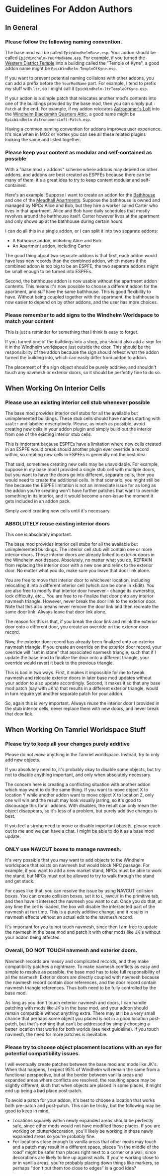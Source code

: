 # Guidelines For Addon Authors

## In General

### Please follow the following naming convention.

The base mod will be called `EpicWindhelmBase.esp`. Your addon should be called `EpicWindhelm-YourModName.esp`. For example, if you turned the [Western District Temple](/windhelm/interiors/western/temple.md) into a building called the "Temple of Kyne", a good addon name might be `EpicWindhelm-TempleOfKyne.esp`.

If you want to prevent potential naming collisions with other addons, you can add a prefix before the `YourModName` part. For example, I tend to prefix my stuff with `ltr`, so I might call it `EpicWindhelm-ltrTempleOfKyne.esp`.

If your addon is a simple patch that relocates another mod's contents into one of the buildings provided by the base mod, then you can simply put `-Patch` at the end. For example, if my addon relocates [Astronomer's Loft](https://www.nexusmods.com/skyrimspecialedition/mods/38059) into the [Windhelm Blacksmith Quarters Attic](/windhelm/interiors/vanilla/blacksmithattic.md), a good name might be `EpicWindhelm-AstronomersLoft-Patch.esp`.

Having a common naming convention for addons improves user experience. It's nice when in MO2 or Vortex you can see all these related plugins looking the same and listed together.

### Please keep your content as modular and self-contained as possible

With a "base mod + addons" scheme where addons may depend on other addons, and addons are best created as ESPFEs because there can be many of them, it's a great idea to try to keep content modular and self-contained.

Here's an example. Suppose I want to create an addon for the [Bathhouse](/windhelm/interiors/western/bathhouse.md) and one of the [Meadhall Apartments](/windhelm/interiors/western/apartments.md). Suppose the bathhouse is owned and managed by NPCs Alice and Bob, but they hire a worker called Carter who lives in that apartment. Alice and Bob have daily schedules that mostly revolves around the bathhouse itself. Carter however lives at the apartment and only shows up at the bathhouse during certain hours.

I can do all this in a single addon, or I can split it into two separate addons:

 - A Bathouse addon, including Alice and Bob
 - An Apartment addon, including Carter

The good thing about two separate addons is that first, each addon would have less new records than the combined addon, which means if the combined addon is too big to be an ESPFE, the two separate addons might be small enough to be turned into ESPFEs.

Second, the bathhouse addon is now usable without the apartment addon contents. This means it's now possible to choose a different addon for the apartment, and _still_ have the same bathhouse. This is good flexibility to have. Without being coupled together with the apartment, the bathhouse is now easier to depend on by other addons, and the user has more choices.

### Please remember to add signs to the Windhelm Worldspace to match your content

This is just a reminder for something that I think is easy to forget.

If you turned one of the buildings into a shop, you should also add a sign for it in the Windhelm worldspace just outside the door. This should be the responsibility of the addon because the sign should reflect what the addon turned the building into, which can easily differ from addon to addon.

The placement of the sign object should be purely additive, and shouldn't touch any navmesh or exterior doors, so it should be perfectly fine to do so.

## When Working On Interior Cells

### Please use an existing interior cell stub whenever possible

The base mod provides interior cell stubs for all the available but unimplemented buildings. These stub cells should have names starting with `aaaltr` and labeled descriptively. Please, as much as possible, avoid creating new cells in your addon plugin and simply build out the interior from one of the existing interior stub cells.

This is important because ESPFEs have a limitation where new cells created in an ESPFE would break should another plugin ever override a record within, so creating new cells in ESPFEs is generally not the best idea.

That said, sometimes creating new cells may be unavoidable. For example, suppose in my base mod I provided a single stub cell with multiple doors, but you want to have the doors go into different, separate cells, then you would need to create the additional cells. In that scenario, you might still be fine because the ESPFE limitation is not an immediate issue for as long as the addon you're creating won't have further patches that want to override something in its interior, and it would become a non-issue the moment it gets included in an addon pack.

Simply avoid creating new cells until it's necessary.

### ABSOLUTELY reuse existing interior doors

This one is absolutely important.

The base mod provides interior cell stubs for all the available but unimplemented buildings. The interior cell stub will contain one or more interior doors. Those interior doors are already linked to exterior doors in the Windhelm worldspace. Absolutely, no matter what you do, REFRAIN from replacing the interior door with a new one and relink to the exterior door. No matter what you do, make sure you leave that door link alone.

You are free to move that interior door to whichever location, including relocating it into a different interior cell (which can be done in xEdit). You are also free to modify that interior door however - change its ownership, lock difficulty, etc... You are free to re-finalize that door onto any interior navmesh triangle. However, never break the door link to the exterior door. Note that this also means never remove the door link and then recreate the same door link. Always leave that door link alone.

The reason for this is that, if you break the door link and relink the exterior door onto a different door, you create an override on the exterior door record. 

Now, the exterior door record has already been finalized onto an exterior navmesh triangle. If you create an override on the exterior door record, your override will "set in stone" that associated navmesh triangle, such that if I update the base mod to finalize the door onto a different triangle, your override would revert it back to the previous triangle.

This is bad in two ways. First, it makes it impossible for me to tweak navmesh and relocate exterior doors in later base mod updates without your addon to also update accordingly. Second, it makes it so that any base mod patch (say with JK's) that results in a different exterior triangle, would in turn require yet another separate patch for your addon.

So, again this is very important. Always _reuse_ the interior door I provided in the stub interior cells, never replace them with new doors, and never break that door link.

## When Working On Tamriel Worldspace Stuff

### Please try to keep all your changes purely additive

Please do not _move_ anything in the Tamriel worldspace. Instead, try to only add new objects.

If you absolutely need to, it's probably okay to disable some objects, but try not to disable anything important, and only when absolutely necessary.

The concern here is creating a conflicting situation with another addon which may want to do the same thing. If you want to move object X to location Y while another addon want to move object X to location Z, only one will win and the result may look visually jarring, so it's good to discourage this for all addons. With disables, the result can only mean the object disappears, so it's less of a problem, but purely additive changes is best.

If you feel a strong need to move or disable important objects, please reach out to me and we can have a chat. I might be able to do it as a base mod update.

### ONLY use NAVCUT boxes to manage navmesh.

It's very possible that you may want to add objects to the Windhelm worldspace that exists on navmesh but would block NPC passage. For example, if you want to add a new market stand, NPCs must be able to work the stand, but NPCs must not be allowed to try to walk through the stand and get stuck.

For cases like that, you can resolve the issue by using NAVCUT collision boxes. You can create collision boxes, set it to `L_NAVCUT` in the primitive tab, and then have it intersect the navmesh you want to cut. Once you do that, at any time the cell is loaded, the box will disable the intersected part of the navmesh at run time. This is a purely additive change, and it results in navmesh effects without an actual edit to the navmesh record.

It's important for you to not touch navmesh, since then I am free to update the navmesh in the base mod and patch it with other mods like JK's without your addon being affected.

### Overall, DO NOT TOUCH navmesh and exterior doors.

Navmesh records are messy and complicated records, and they make compatibility patches a nightmare. To make navmesh conflicts as easy and simple to resolve as possible, the base mod has to take full responsibility of all the navmesh. Exterior doors are directly coupled with navmesh because the navmesh record contain door references, and the door record contain navmesh triangle references. Thus both need to be fully controlled by the base mod.

As long as you don't touch exterior navmesh and doors, I can handle patching with mods like JK's in the base mod, and your addon should remain compatible without anything extra. There may still be a very small chance that perhaps some object you placed is not in a good location post-patch, but that's nothing that can't be addressed by simply choosing a better location that works for both worlds (see next guideline). If you touch navmesh, the need for more patches is inevitable.

### Please try to choose object placement locations with an eye for potential compatibility issues.

I will eventually create patches between the base mod and mods like JK's. When that happens, I expect 95% of Windhelm will remain the same from a functional perspective, but at the border between vanilla areas and expanded areas where conflicts are resolved, the resulting space may be slightly different, such that when objects are placed in some places, it might end up being a bad place post-patch.

To avoid a patch for your addon, it's best to choose a location that works both pre-patch and post-patch. This can be tricky, but the following may be good to keep in mind.

* Locations squarely within newly expanded areas should be perfectly safe, since other mods would not have modified those places. If you are working on clutter/decoration, you'll likely be working in these newly expanded areas so you're probably fine.
* For locations close enough to vanilla areas that other mods may touch and a patch may result in a different space, places "in the middle of the road" might be safer than places right next to a corner or a wall, since decorations are likely to line up against walls. If you're working close to or in vanilla areas, you're probably placing down things like markers, so perhaps "don't put them too close to edges" is a good idea?
